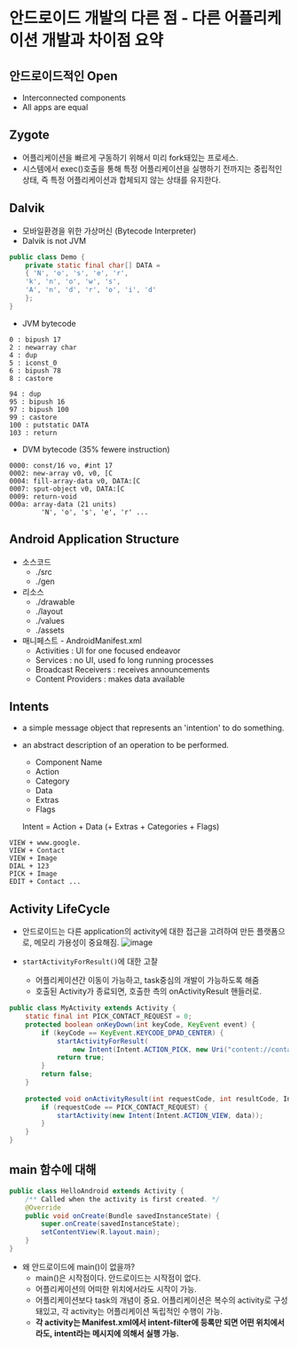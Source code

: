 # 안드로이드 개발의 다른 점 - 다른 어플리케이션 개발과 차이점 요약

## 안드로이드적인 Open
- Interconnected components
- All apps are equal

## Zygote
- 어플리케이션을 빠르게 구동하기 위해서 미리 fork돼있는 프로세스.
- 시스템에서 exec()호출을 통해 특정 어플리케이션을 실행하기 전까지는 중립적인 상태, 즉 특정 어플리케이션과 합체되지 않는 상태를 유지한다.
 
## Dalvik
- 모바일환경을 위한 가상머신 (Bytecode Interpreter)
- Dalvik is not JVM

```Java
public class Demo {
	private static final char[] DATA = 
	{ 'N', 'o', 's', 'e', 'r',
	'k', 'n', 'o', 'w', 's',
	'A', 'n', 'd', 'r', 'o', 'i', 'd'
	};
}
```

- JVM bytecode
```
0 : bipush 17
2 : newarray char
4 : dup
5 : iconst_0
6 : bipush 78
8 : castore

94 : dup
95 : bipush 16
97 : bipush 100
99 : castore
100 : putstatic DATA
103 : return
```

- DVM bytecode (35% fewere instruction)
```
0000: const/16 vo, #int 17
0002: new-array v0, v0, [C
0004: fill-array-data v0, DATA:[C
0007: sput-object v0, DATA:[C
0009: return-void
000a: array-data (21 units)
		'N', 'o', 's', 'e', 'r' ...
```


## Android Application Structure
- 소스코드
	- ./src
	- ./gen
- 리소스
	- ./drawable
	- ./layout
	- ./values
	- ./assets
- 매니페스트 - AndroidManifest.xml
	- Activities : UI for one focused endeavor
	- Services : no UI, used fo long running processes
	- Broadcast Receivers : receives announcements
	- Content Providers : makes data available
	
## Intents
- a simple message object that represents an 'intention' to do something.
- an abstract description of an operation to be performed.
	- Component Name
	- Action
	- Category
	- Data
	- Extras
	- Flags
	
	Intent = Action + Data (+ Extras + Categories + Flags)
```
VIEW + www.google.
VIEW + Contact
VIEW + Image
DIAL + 123
PICK + Image
EDIT + Contact ...
```

## Activity LifeCycle
- 안드로이드는 다른 application의 activity에 대한 접근을 고려하여 만든 플랫폼으로, 메모리 가용성이 중요해짐.
![image](../resources/activity_lifecycles.png)

- `startActivityForResult()`에 대한 고찰
	- 어플리케이션간 이동이 가능하고, task중심의 개발이 가능하도록 해줌
	- 호출된 Activity가 종료되면, 호출한 측의 onActivityResult 핸들러로.
	
```java
public class MyActivity extends Activity {
	static final int PICK_CONTACT_REQUEST = 0;
	protected boolean onKeyDown(int keyCode, KeyEvent event) {
		if (keyCode == KeyEvent.KEYCODE_DPAD_CENTER) {
			startActivityForResult(
				new Intent(Intent.ACTION_PICK, new Uri("content://contacts")), PICK_CONTACT_REQUEST);
			return true;
		}
		return false;
	}
	
	protected void onActivityResult(int requestCode, int resultCode, Intent data) {
		if (requestCode == PICK_CONTACT_REQUEST) {
			startActivity(new Intent(Intent.ACTION_VIEW, data));
		}
	}
}
```


## main 함수에 대해

```java
public class HelloAndroid extends Activity {
	/** Called when the activity is first created. */
	@Override
	public void onCreate(Bundle savedInstanceState) {
		super.onCreate(savedInstanceState);
		setContentView(R.layout.main);
	}
} 
```

- 왜 안드로이드에 main()이 없을까?
	- main()은 시작점이다. 안드로이드는 시작점이 없다.
	- 어플리케이션의 어떠한 위치에서라도 시작이 가능.
	- 어플리케이션보다 task의 개념이 중요. 어플리케이션은 복수의 activity로 구성돼있고, 각 activity는 어플리케이션 독립적인 수행이 가능.
	- **각 activity는 Manifest.xml에서 intent-filter에 등록만 되면 어떤 위치에서라도, intent라는 메시지에 의해서 실행 가능.**
	